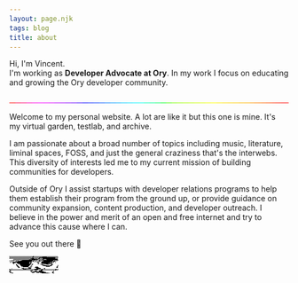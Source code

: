 ```yaml
---
layout: page.njk
tags: blog
title: about
---
```


Hi, I'm Vincent.  
I'm working as **Developer Advocate at Ory**. In my work I focus on educating and growing the Ory developer community.

![rainbow bar](/img/colorbar.gif)

Welcome to my personal website. A lot are like it but this one is mine. It's my virtual garden, testlab, and archive.

I am passionate about a broad number of topics including music, literature, liminal spaces, FOSS, and just the general craziness that's the interwebs. This diversity of interests led me to my current mission of building communities for developers.

Outside of Ory I assist startups with developer relations programs to help them establish their program from the ground up, or provide guidance on community expansion, content production, and developer outreach.
I believe in the power and merit of an open and free internet and try to advance this cause where I can.

See you out there 👋

![Nekojiru](/img/nekojiru.gif)
